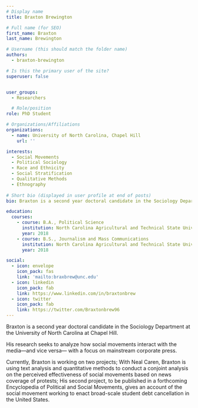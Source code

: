 ```yaml
---
# Display name
title: Braxton Brewington

# Full name (for SEO)
first_name: Braxton
last_name: Brewington

# Username (this should match the folder name)
authors:
  - braxton-brewington

# Is this the primary user of the site?
superuser: false


user_groups:
  - Researchers

  # Role/position
role: PhD Student

# Organizations/Affiliations
organizations:
  - name: University of North Carolina, Chapel Hill
    url: ''

interests:
  - Social Movements
  - Political Sociology
  - Race and Ethnicity
  - Social Stratification
  - Qualitative Methods
  - Ethnography
  
# Short bio (displayed in user profile at end of posts)
bio: Braxton is a second year doctoral candidate in the Sociology Department at the University of North Carolina at Chapel Hill. His research seeks to analyze  ,media social movements interactions.

education:
  courses:
    - course: B.A., Political Science
      institution: North Carolina Agricultural and Technical State University
      year: 2018
    - course: B.S., Journalism and Mass Communications
      institution: North Carolina Agricultural and Technical State University
      year: 2018

social:
  - icon: envelope
    icon_pack: fas
    link: 'mailto:braxbrew@unc.edu'
  - icon: linkedin
    icon_pack: fab
    link: https://www.linkedin.com/in/braxtonbrew
  - icon: twitter
    icon_pack: fab
    link: https://twitter.com/Braxtonbrew96
---
```

Braxton is a second year doctoral candidate in the Sociology Department at the University of North Carolina at Chapel Hill.

His research seeks to analyze how social movements interact with the media—and vice versa— with a focus on mainstream corporate press.

Currently, Braxton is working on two projects; With Neal Caren, Braxton is using text analysis and quantitative methods to conduct a conjoint analysis on the perceived effectiveness of social movements based on news coverage of protests; His second project, to be published in a forthcoming Encyclopedia of Political and Social Movements, gives an account of the social movement working to enact broad-scale student debt cancellation in the United States.



